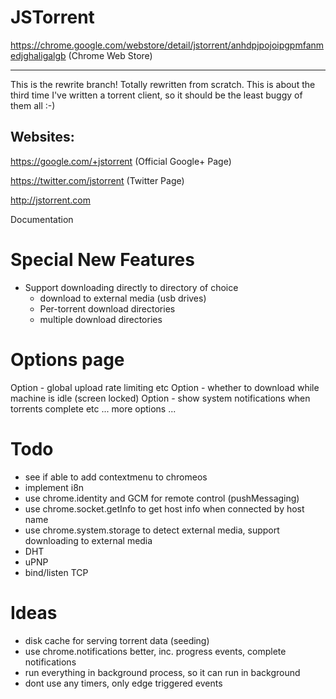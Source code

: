 JSTorrent
=========

https://chrome.google.com/webstore/detail/jstorrent/anhdpjpojoipgpmfanmedjghaligalgb (Chrome Web Store)

---

This is the rewrite branch! Totally rewritten from scratch. This is
about the third time I've written a torrent client, so it should be
the least buggy of them all :-)


Websites:
----

https://google.com/+jstorrent (Official Google+ Page)

https://twitter.com/jstorrent (Twitter Page)

http://jstorrent.com

Documentation

Special New Features
=======

- Support downloading directly to directory of choice
  - download to external media (usb drives)
  - Per-torrent download directories
  - multiple download directories

Options page
=======

Option - global upload rate limiting etc
Option - whether to download while machine is idle (screen locked)
Option - show system notifications when torrents complete etc
... more options ...

Todo
=======
- see if able to add contextmenu to chromeos
- implement i8n
- use chrome.identity and GCM for remote control (pushMessaging)
- use chrome.socket.getInfo to get host info when connected by host name
- use chrome.system.storage to detect external media, support downloading to external media
- DHT
- uPNP
- bind/listen TCP

Ideas
=======
- disk cache for serving torrent data (seeding)
- use chrome.notifications better, inc. progress events, complete notifications
- run everything in background process, so it can run in background
- dont use any timers, only edge triggered events